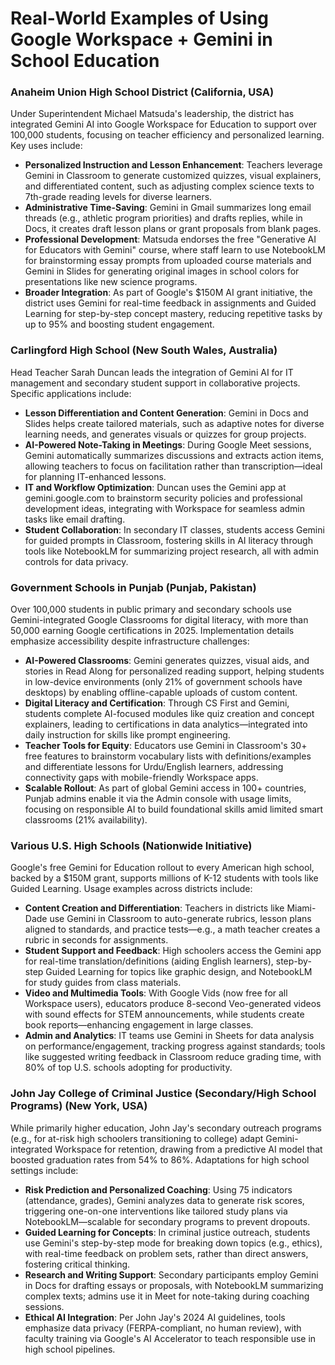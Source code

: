 # Real-World Examples of Using Google Workspace + Gemini in School Education

### Anaheim Union High School District (California, USA)

Under Superintendent Michael Matsuda's leadership, the district has integrated Gemini AI into Google Workspace for Education to support over 100,000 students, focusing on teacher efficiency and personalized learning. Key uses include:
- **Personalized Instruction and Lesson Enhancement**: Teachers leverage Gemini in Classroom to generate customized quizzes, visual explainers, and differentiated content, such as adjusting complex science texts to 7th-grade reading levels for diverse learners.
- **Administrative Time-Saving**: Gemini in Gmail summarizes long email threads (e.g., athletic program priorities) and drafts replies, while in Docs, it creates draft lesson plans or grant proposals from blank pages.
- **Professional Development**: Matsuda endorses the free "Generative AI for Educators with Gemini" course, where staff learn to use NotebookLM for brainstorming essay prompts from uploaded course materials and Gemini in Slides for generating original images in school colors for presentations like new science programs.
- **Broader Integration**: As part of Google's $150M AI grant initiative, the district uses Gemini for real-time feedback in assignments and Guided Learning for step-by-step concept mastery, reducing repetitive tasks by up to 95% and boosting student engagement.

### Carlingford High School (New South Wales, Australia)

Head Teacher Sarah Duncan leads the integration of Gemini AI for IT management and secondary student support in collaborative projects. Specific applications include:
- **Lesson Differentiation and Content Generation**: Gemini in Docs and Slides helps create tailored materials, such as adaptive notes for diverse learning needs, and generates visuals or quizzes for group projects.
- **AI-Powered Note-Taking in Meetings**: During Google Meet sessions, Gemini automatically summarizes discussions and extracts action items, allowing teachers to focus on facilitation rather than transcription—ideal for planning IT-enhanced lessons.
- **IT and Workflow Optimization**: Duncan uses the Gemini app at gemini.google.com to brainstorm security policies and professional development ideas, integrating with Workspace for seamless admin tasks like email drafting.
- **Student Collaboration**: In secondary IT classes, students access Gemini for guided prompts in Classroom, fostering skills in AI literacy through tools like NotebookLM for summarizing project research, all with admin controls for data privacy.

### Government Schools in Punjab (Punjab, Pakistan)

Over 100,000 students in public primary and secondary schools use Gemini-integrated Google Classrooms for digital literacy, with more than 50,000 earning Google certifications in 2025. Implementation details emphasize accessibility despite infrastructure challenges:
- **AI-Powered Classrooms**: Gemini generates quizzes, visual aids, and stories in Read Along for personalized reading support, helping students in low-device environments (only 21% of government schools have desktops) by enabling offline-capable uploads of custom content.
- **Digital Literacy and Certification**: Through CS First and Gemini, students complete AI-focused modules like quiz creation and concept explainers, leading to certifications in data analytics—integrated into daily instruction for skills like prompt engineering.
- **Teacher Tools for Equity**: Educators use Gemini in Classroom's 30+ free features to brainstorm vocabulary lists with definitions/examples and differentiate lessons for Urdu/English learners, addressing connectivity gaps with mobile-friendly Workspace apps.
- **Scalable Rollout**: As part of global Gemini access in 100+ countries, Punjab admins enable it via the Admin console with usage limits, focusing on responsible AI to build foundational skills amid limited smart classrooms (21% availability).

### Various U.S. High Schools (Nationwide Initiative)

Google's free Gemini for Education rollout to every American high school, backed by a $150M grant, supports millions of K-12 students with tools like Guided Learning. Usage examples across districts include:
- **Content Creation and Differentiation**: Teachers in districts like Miami-Dade use Gemini in Classroom to auto-generate rubrics, lesson plans aligned to standards, and practice tests—e.g., a math teacher creates a rubric in seconds for assignments.
- **Student Support and Feedback**: High schoolers access the Gemini app for real-time translation/definitions (aiding English learners), step-by-step Guided Learning for topics like graphic design, and NotebookLM for study guides from class materials.
- **Video and Multimedia Tools**: With Google Vids (now free for all Workspace users), educators produce 8-second Veo-generated videos with sound effects for STEM announcements, while students create book reports—enhancing engagement in large classes.
- **Admin and Analytics**: IT teams use Gemini in Sheets for data analysis on performance/engagement, tracking progress against standards; tools like suggested writing feedback in Classroom reduce grading time, with 80% of top U.S. schools adopting for productivity.

### John Jay College of Criminal Justice (Secondary/High School Programs) (New York, USA)

While primarily higher education, John Jay's secondary outreach programs (e.g., for at-risk high schoolers transitioning to college) adapt Gemini-integrated Workspace for retention, drawing from a predictive AI model that boosted graduation rates from 54% to 86%. Adaptations for high school settings include:
- **Risk Prediction and Personalized Coaching**: Using 75 indicators (attendance, grades), Gemini analyzes data to generate risk scores, triggering one-on-one interventions like tailored study plans via NotebookLM—scalable for secondary programs to prevent dropouts.
- **Guided Learning for Concepts**: In criminal justice outreach, students use Gemini's step-by-step mode for breaking down topics (e.g., ethics), with real-time feedback on problem sets, rather than direct answers, fostering critical thinking.
- **Research and Writing Support**: Secondary participants employ Gemini in Docs for drafting essays or proposals, with NotebookLM summarizing complex texts; admins use it in Meet for note-taking during coaching sessions.
- **Ethical AI Integration**: Per John Jay's 2024 AI guidelines, tools emphasize data privacy (FERPA-compliant, no human review), with faculty training via Google's AI Accelerator to teach responsible use in high school pipelines.